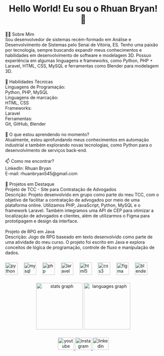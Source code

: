 <h1 align="center">Hello World! Eu sou o Rhuan Bryan! 👋</h1>

###

<p align="left">👨‍💻 Sobre Mim<br>Sou desenvolvedor de sistemas recém-formado em Análise e Desenvolvimento de Sistemas pelo Senai de Vitória, ES. Tenho uma paixão por tecnologia, sempre buscando expandir meus conhecimentos e habilidades em desenvolvimento de software e modelagem 3D. Possuo experiência em algumas linguagens e frameworks, como Python, PHP + Laravel, HTML, CSS, MySQL e ferramentas como Blender para modelagem 3D.<br><br>🚀 Habilidades Técnicas<br>Linguagens de Programação:<br>Python, PHP, MySQL<br>Linguagens de marcação: <br>HTML, CSS<br>Frameworks: <br>Laravel<br>Ferramentas:<br>Git, GitHub, Blender<br><br>🌱 O que estou aprendendo no momento?<br>Atualmente, estou aprofundando meus conhecimentos em automação industrial e também explorando novas tecnologias, como Python para o desenvolvimento de serviços back-end.<br><br>📫 Como me encontrar?<br>LinkedIn: Rhuan Bryan <br>E-mail: rhuanbryan545@gmail.com<br><br>💼 Projetos em Destaque<br>Projeto de TCC - Site para Contratação de Advogados<br>Descrição: Projeto desenvolvido em grupo como parte do meu TCC, com o objetivo de facilitar a contratação de advogados por meio de uma plataforma online. Utilizamos PHP, JavaScript, Python, MySQL e o framework Laravel. Também integramos uma API de CEP para otimizar a localização de advogados e clientes, além de utilizarmos o Figma para prototipagem e design da interface.<br><br>Projeto de RPG em Java<br>Descrição: Jogo de RPG baseado em texto desenvolvido como parte de uma atividade do meu curso. O projeto foi escrito em Java e explora conceitos de lógica de programação, controle de fluxo e manipulação de dados.</p>

###

<div align="left">
  <img src="https://cdn.jsdelivr.net/gh/devicons/devicon/icons/python/python-original.svg" height="40" alt="python logo"  />
  <img width="12" />
  <img src="https://cdn.jsdelivr.net/gh/devicons/devicon/icons/mysql/mysql-original.svg" height="40" alt="mysql logo"  />
  <img width="12" />
  <img src="https://cdn.jsdelivr.net/gh/devicons/devicon/icons/php/php-original.svg" height="40" alt="php logo"  />
  <img width="12" />
  <img src="https://cdn.simpleicons.org/laravel/FF2D20" height="40" alt="laravel logo"  />
  <img width="12" />
  <img src="https://cdn.jsdelivr.net/gh/devicons/devicon/icons/html5/html5-original.svg" height="40" alt="html5 logo"  />
  <img width="12" />
  <img src="https://cdn.jsdelivr.net/gh/devicons/devicon/icons/css3/css3-original.svg" height="40" alt="css3 logo"  />
  <img width="12" />
  <img src="https://cdn.jsdelivr.net/gh/devicons/devicon/icons/figma/figma-original.svg" height="40" alt="figma logo"  />
  <img width="12" />
  <img src="https://cdn.jsdelivr.net/gh/devicons/devicon/icons/blender/blender-original.svg" height="40" alt="blender logo"  />
</div>

###

<div align="center">
  <img src="https://github-readme-stats.vercel.app/api?username=RhuanBryan&hide_title=true&hide_rank=false&show_icons=true&include_all_commits=true&count_private=true&disable_animations=false&theme=chartreuse-dark&locale=en&hide_border=false&order=1" height="150" alt="stats graph"  />
  <img src="https://github-readme-stats.vercel.app/api/top-langs?username=RhuanBryan&locale=pt-br&hide_title=false&layout=compact&card_width=320&langs_count=5&theme=chartreuse-dark&hide_border=false&order=2" height="150" alt="languages graph"  />
</div>

###

<div align="center">
  <a href="https://youtube.com/@rhuanbryan466?si=s1Ci9lLqoibdFn2j" target="_blank">
    <img src="https://raw.githubusercontent.com/maurodesouza/profile-readme-generator/master/src/assets/icons/social/youtube/default.svg" width="52" height="40" alt="youtube logo"  />
  </a>
  <a href="https://www.instagram.com/rhuandev_?igsh=MXY2dWxhODY5OXB4aw==" target="_blank">
    <img src="https://raw.githubusercontent.com/maurodesouza/profile-readme-generator/master/src/assets/icons/social/instagram/default.svg" width="52" height="40" alt="instagram logo"  />
  </a>
  <a href="https://www.linkedin.com/in/rhuan-bryan-0b54a525b?utm_source=share&utm_campaign=share_via&utm_content=profile&utm_medium=android_app" target="_blank">
    <img src="https://raw.githubusercontent.com/maurodesouza/profile-readme-generator/master/src/assets/icons/social/linkedin/default.svg" width="52" height="40" alt="linkedin logo"  />
  </a>
</div>

###
